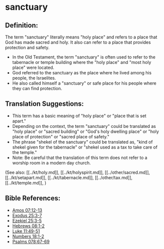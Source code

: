 # sanctuary #

## Definition: ##

The term "sanctuary" literally means "holy place" and refers to a place that God has made sacred and holy. It also can refer to a place that provides protection and safety.

* In the Old Testament, the term "sanctuary" is often used to refer to the tabernacle or temple building where the "holy place" and "most holy place" were located.
* God referred to the sanctuary as the place where he lived among his people, the Israelites.
* He also called himself a "sanctuary" or safe place for his people where they can find protection.

## Translation Suggestions: ##

* This term has a basic meaning of "holy place" or "place that is set apart."
* Depending on the context, the term "sanctuary" could be translated as "holy place" or "sacred building" or "God's holy dwelling place" or "holy place of protection" or "sacred place of safety."
* The phrase "shekel of the sanctuary" could be translated as, "kind of shekel given for the tabernacle" or "shekel used as a tax to take care of the temple."
* Note: Be careful that the translation of this term does not refer to a worship room in a modern day church.

(See also: [[../kt/holy.md]], [[../kt/holyspirit.md]], [[../other/sacred.md]], [[../kt/setapart.md]], [[../kt/tabernacle.md]], [[../other/tax.md]], [[../kt/temple.md]], )

## Bible References: ##

* [Amos 07:12-13](en/tn/amo/help/07/12)
* [Exodus 25:3-7](en/tn/exo/help/25/03)
* [Ezekiel 25:3-5](en/tn/ezk/help/25/03)
* [Hebrews 08:1-2](en/tn/heb/help/08/01)
* [Luke 11:49-51](en/tn/luk/help/11/49)
* [Numbers 18:1-2](en/tn/num/help/18/01)
* [Psalms 078:67-69](en/tn/psa/help/78/67)